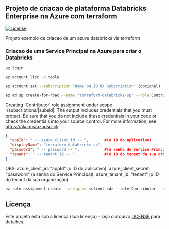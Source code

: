 ﻿## Projeto de criacao de plataforma Databricks Enterprise na Azure com terraform

[![License](https://img.shields.io/badge/License-MIT-blue.svg)](LICENSE)

Projeto exemplo de criacao de um azure databricks via terraform

### Criacao de uma Service Principal na Azure para criar o Databricks

```bash
az login
```
```bash
az account list -o table
```
```bash
az account set --subscription "Nome ou ID da Subscription" (opcional)
```
```bash
az ad sp create-for-rbac --name "terraform-databricks-sp" --role Contributor --scopes /subscriptions/|subsid|
```

Creating 'Contributor' role assignment under scope '/subscriptions/|subsid|'
The output includes credentials that you must protect. Be sure that you do not include these credentials in your code or check the credentials into your source control. For more information, see https://aka.ms/azadsp-cli
```json
{
  "appId": " -- azure_client_id -- ",       #(o ID do aplicativo)
  "displayName": "terraform-databricks-sp", 
  "password": " -- password -- ",           #(a senha do Service Principal)
  "tenant": " -- tenant id -- "             #(o ID do tenant da sua organização)
}
```

OBS:
azure_client_id: "appId" (o ID do aplicativo).
azure_client_secret: "password" (a senha do Service Principal).
azure_tenant_id: "tenant" (o ID do tenant da sua organização).

```bash
az role assignment create --assignee <client-id> --role Contributor --resource-group <resource-group-name> (opcional)
```

## Licença

Este projeto está sob a licença (sua licença) - veja o arquivo [LICENSE](LICENSE) para detalhes.
